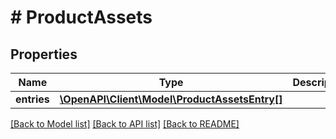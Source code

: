 # # ProductAssets


## Properties 


Name | Type | Description | Notes
------------ | ------------- | ------------- | -------------
**entries**| [**\OpenAPI\Client\Model\ProductAssetsEntry[]**](ProductAssetsEntry.md) |   | [optional]


[[Back to Model list]](../../README.md#models) [[Back to API list]](../../README.md#endpoints) [[Back to README]](../../README.md)


